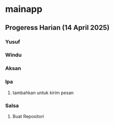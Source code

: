 # mainapp
## Progeress Harian (14 April 2025)
### Yusuf
### Windu
### Aksan
### Ipa
1. tambahkan untuk kirim pesan 
### Salsa
1. Buat Repositori
